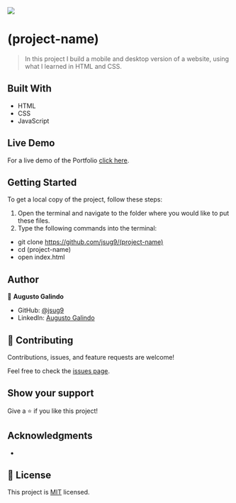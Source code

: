 ![](https://img.shields.io/badge/Microverse-blueviolet)

# (project-name)

> In this project I build a mobile and desktop version of a website, using what I learned in HTML and CSS.

## Built With

- HTML
- CSS
- JavaScript

## Live Demo

For a live demo of the Portfolio [click here](https://jsug9.github.io/(project-name)/).

## Getting Started

To get a local copy of the project, follow these steps: 
1. Open the terminal and navigate to the folder where you would like to put these files.
2. Type the following commands into the terminal: 
 - git clone https://github.com/jsug9/(project-name)
 - cd (project-name)
 - open index.html

## Author

👤 **Augusto Galindo**

- GitHub: [@jsug9](https://github.com/jsug9)
- LinkedIn: [Augusto Galindo](https://www.linkedin.com/in/augustogalindo/)

## 🤝 Contributing

Contributions, issues, and feature requests are welcome!

Feel free to check the [issues page](https://github.com/jsug9/(project-name)/issues).
## Show your support

Give a ⭐️ if you like this project!

## Acknowledgments

- 

## 📝 License

This project is [MIT](./LICENSE.md) licensed.